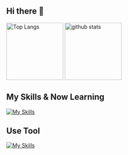 ## Hi there 👋

<p align="left"> 
  <img alt="Top Langs" height="150px" src="https://github-readme-stats.vercel.app/api/top-langs/?username=UTakuto&layout=compact&show_icons=true&theme=onedark" />
  <img alt="github stats" height="150px" src="https://github-readme-stats.vercel.app/api?username=UTakuto&theme=onedark&show_icons=ture" />
</p>

## My Skills & Now Learning
[![My Skills](https://skillicons.dev/icons?i=html,css,js,ts,pug,sass,php,react,next,swift,firebase,npm)](https://skillicons.dev)

## Use Tool
[![My Skills](https://skillicons.dev/icons?i=photoshop,illustrator,figma,Notion)](https://skillicons.dev)

<!--
**UTakuto/UTakuto** is a ✨ _special_ ✨ repository because its `README.md` (this file) appears on your GitHub profile.

Here are some ideas to get you started:
,
- 🔭 I’m currently working on ...
- 🌱 I’m currently learning ...
- 👯 I’m looking to collaborate on ...
- 🤔 I’m looking for help with ...
- 💬 Ask me about ...
- 📫 How to reach me: ...
- 😄 Pronouns: ...
- ⚡ Fun fact: ...
-->
